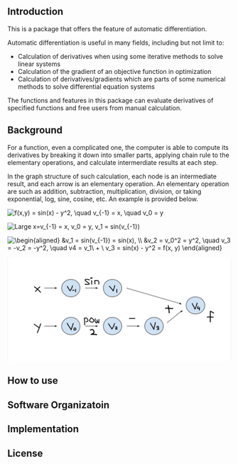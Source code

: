 ## Introduction
This is a package that offers the feature of automatic differentiation. 

Automatic differentiation is useful in many fields, including but not limit to:
- Calculation of derivatives when using some iterative methods to solve linear systems
- Calculation of the gradient of an objective function in optimization
- Calculation of derivatives/gradients which are parts of some numerical methods to solve differential equation systems

The functions and features in this package can evaluate derivatives of specified functions and free users from manual calculation.


## Background

For a function, even a complicated one, the computer is able to compute its derivatives by breaking it down into smaller parts, applying chain rule to the elementary operations, and calculate intermerdiate results at each step. 

In the graph structure of such calculation, each node is an intermediate result, and each arrow is an elementary operation. An elementary operation are such as addition, subtraction, multiplication, division, or taking exponential, log, sine, cosine, etc. An example is provided below.

<img src="https://latex.codecogs.com/svg.latex?f(x,y)&space;=&space;sin(x)&space;-&space;y^2,&space;\quad&space;v_{-1}&space;=&space;x,&space;\quad&space;v_0&space;=&space;y" title="f(x,y) = sin(x) - y^2, \quad v_{-1} = x, \quad v_0 = y" /></a>

<img src="https://latex.codecogs.com/svg.latex?\Large&space;v_{-1} = x, v_0 = y, v_1 = sin(v_{-1}) = sin(x)" title="Large x=v_{-1} = x, v_0 = y, v_1 = sin(v_{-1})" />

<img src="https://latex.codecogs.com/svg.latex?\begin{aligned}&space;&v_1&space;=&space;sin(v_{-1})&space;=&space;sin(x),&space;\\&space;&v_2&space;=&space;v_0^2&space;=&space;y^2,&space;\quad&space;v_3&space;=&space;-v_2&space;=&space;-y^2,&space;\quad&space;v4&space;=&space;v_1\&space;&plus;&space;\&space;v_3&space;=&space;sin(x)&space;-&space;y^2&space;=&space;f(x,&space;y)&space;\end{aligned}" title="\begin{aligned} &v_1 = sin(v_{-1}) = sin(x), \\ &v_2 = v_0^2 = y^2, \quad v_3 = -v_2 = -y^2, \quad v4 = v_1\ + \ v_3 = sin(x) - y^2 = f(x, y) \end{aligned}" /></a>

![AD_example.png](AD_example.png)


## How to use

## Software Organizatoin

## Implementation

## License

